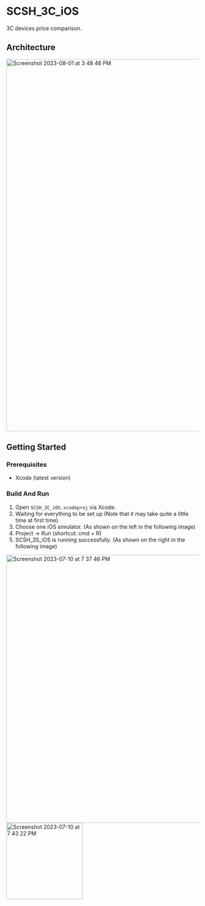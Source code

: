 # SCSH_3C_iOS
3C devices price comparison.

##  Architecture
<img width="972" alt="Screenshot 2023-08-01 at 3 48 46 PM" src="https://github.com/No-57/SCSH_3C_iOS/assets/38306406/d1674bd7-b54a-4821-8f00-ce5c48ab839a">

## Getting Started

### Prerequisites
- Xcode (latest version)

### Build And Run
1. Open `SCSH_3C_iOS.xcodeproj` via Xcode.
2. Waiting for everything to be set up (Note that it may take quite a little time at first time).
3. Choose one iOS simulator. (As shown on the left in the following image)
4. Project -> Run (shortcut: cmd + R)
5. SCSH_3S_iOS is running successfully. (As shown on the right in the following image)

<img width="700" alt="Screenshot 2023-07-10 at 7 37 46 PM" src="https://github.com/No-57/SCSH_3C_iOS/assets/38306406/a858491b-c9c2-4190-8922-4ddc2edd4812">

<img width="200" alt="Screenshot 2023-07-10 at 7 43 22 PM" src="https://github.com/No-57/SCSH_3C_iOS/assets/38306406/de6eb523-6b43-40ce-8bf5-afeb0c836aec">


